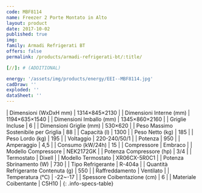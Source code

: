 ```yaml
---
code: MBF8114
name: Freezer 2 Porte Montato in Alto
layout: product
date: 2017-10-02
published: true
img:
family: Armadi Refrigerati BT
offers: false
permalink: /products/armadi-refrigerati-bt/:title/

[//]: # (ADDITIONAL)

energy: '/assets/img/products/energy/EEI--MBF8114.jpg'
cadDraw: ''
exploded: ''
dataSheet: ''
---
```



| Dimensioni (WxDxH mm) | 1314×845×2130 |
| Dimensioni Interne (mm) | 1194×635×1540 |
| Dimensioni Imballo (mm) | 1345×860×2160 |
| Griglie Incluse | 6 |
| Dimensioni Griglie (mm) | 530×620 |
| Peso Massimo Sostenibile per Griglia | 88 |
| Capacità (l) | 1300 |
| Peso Netto (kg) | 185 |
| Peso Lordo (kg) | 195 |
| Voltaggio | 220-240/50/1 |
| Potenza | 950 |
| Amperaggio | 4,5 |
| Consumo (kW/24h) | 15 |
| Compressore | Embraco |
| Modello Compressore | NEK2172GK |
| Potenza Compressore (hp) | 3/4 |
| Termostato | Dixell |
| Modello Termostato | XR06CX-5R0C1 |
| Potenza Sbrinamento (W) | 730 |
| Tipo Refrigerante | R-404a |
| Quantità Refrigerante Contenuta (g) | 550 |
| Raffreddamento | Ventilato |
| Temperatura (°C) | -22~-17 |
| Spessore Coibentazione (cm) | 6 |
| Materiale Coibentante | C5H10 |
{: .info-specs-table}
